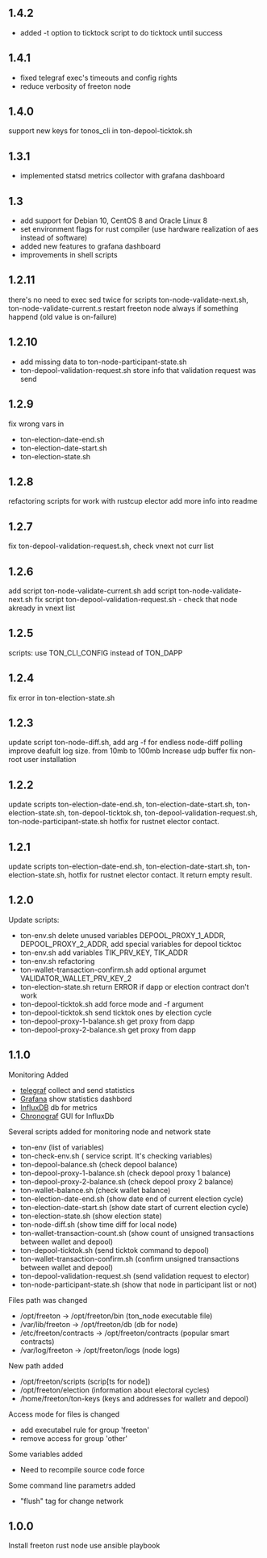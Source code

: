 ## 1.4.2
- added -t option to ticktock script to do ticktock until success
## 1.4.1
- fixed telegraf exec's timeouts and config rights
- reduce verbosity of freeton node
## 1.4.0
support new keys for tonos_cli in ton-depool-ticktok.sh

## 1.3.1
- implemented statsd metrics collector with grafana dashboard

## 1.3
- add support for Debian 10, CentOS 8 and Oracle Linux 8
- set environment flags for rust compiler (use hardware realization of aes instead of software)
- added new features to grafana dashboard
- improvements in shell scripts

## 1.2.11
there's no need to exec sed twice for scripts ton-node-validate-next.sh, ton-node-validate-current.s
restart freeton node always if something happend (old value is on-failure)

## 1.2.10
- add missing data to ton-node-participant-state.sh
- ton-depool-validation-request.sh store info that validation request was send

## 1.2.9
fix wrong vars in 
- ton-election-date-end.sh
- ton-election-date-start.sh
- ton-election-state.sh


## 1.2.8
refactoring scripts for work with rustcup elector 
add more info into readme

## 1.2.7
fix ton-depool-validation-request.sh, check vnext not curr list 

## 1.2.6
add script ton-node-validate-current.sh
add script ton-node-validate-next.sh
fix script ton-depool-validation-request.sh - check that node akready in vnext list

## 1.2.5
scripts: use TON_CLI_CONFIG instead of TON_DAPP

## 1.2.4
fix error in ton-election-state.sh

## 1.2.3
update script ton-node-diff.sh, add arg -f for endless node-diff polling
improve deafult log size. from 10mb to 100mb
Increase udp buffer 
fix non-root user installation

## 1.2.2
update scripts ton-election-date-end.sh, ton-election-date-start.sh, ton-election-state.sh,
ton-depool-ticktok.sh, ton-depool-validation-request.sh, ton-node-participant-state.sh
hotfix for rustnet elector contact. 

## 1.2.1
update scripts ton-election-date-end.sh, ton-election-date-start.sh, ton-election-state.sh,
hotfix for rustnet elector contact. It return empty result.

## 1.2.0
Update scripts: 
- ton-env.sh delete unused variables DEPOOL_PROXY_1_ADDR, DEPOOL_PROXY_2_ADDR, add special variables for depool ticktoc
- ton-env.sh add variables TIK_PRV_KEY, TIK_ADDR
- ton-env.sh refactoring 
- ton-wallet-transaction-confirm.sh add optional argumet VALIDATOR_WALLET_PRV_KEY_2
- ton-election-state.sh return ERROR if dapp or election contract don't work
- ton-depool-ticktok.sh add force mode and -f argument
- ton-depool-ticktok.sh send ticktok ones by election cycle
- ton-depool-proxy-1-balance.sh get proxy from dapp
- ton-depool-proxy-2-balance.sh get proxy from dapp

## 1.1.0

Monitoring Added 
- [telegraf](https://www.influxdata.com/time-series-platform/telegraf/) collect and send statistics
- [Grafana](https://grafana.com/) show statistics dashbord
- [InfluxDB](https://www.influxdata.com/) db for metrics
- [Chronograf](https://www.influxdata.com/time-series-platform/chronograf/) GUI for InfluxDb

Several scripts added for monitoring node and network state
- ton-env (list of variables)
- ton-check-env.sh ( service script. It's checking variables)
- ton-depool-balance.sh (check depool balance)
- ton-depool-proxy-1-balance.sh (check depool proxy 1 balance)
- ton-depool-proxy-2-balance.sh (check depool proxy 2 balance)
- ton-wallet-balance.sh (check wallet balance)
- ton-election-date-end.sh (show date end of current election cycle)
- ton-election-date-start.sh (show date start of current election cycle)
- ton-election-state.sh (show election state)
- ton-node-diff.sh (show time diff for local node)
- ton-wallet-transaction-count.sh (show count of unsigned transactions between wallet and depool)
- ton-depool-ticktok.sh (send ticktok command to depool)
- ton-wallet-transaction-confirm.sh (confirm unsigned transactions between wallet and depool)
- ton-depool-validation-request.sh (send validation request to elector)
- ton-node-participant-state.sh (show that node in participant list or not)

Files path was changed 
- /opt/freeton -> /opt/freeton/bin (ton_node executable file)
- /var/lib/freeton -> /opt/freeton/db (db for node)
- /etc/freeton/contracts -> /opt/freeton/contracts (popular smart contracts)
- /var/log/freeton -> /opt/freeton/logs (node logs)

New path added
- /opt/freeton/scripts (scrip[ts for node])
- /opt/freeton/election (information about electoral cycles)
- /home/freeton/ton-keys (keys and addresses for walletr and depool)

Access mode for files is changed
- add executabel rule for group 'freeton'
- remove access for group 'other' 

Some variables added
- Need to recompile source code force 

Some command line parametrs added
- "flush" tag for change network

## 1.0.0

Install freeton rust node use ansible playbook